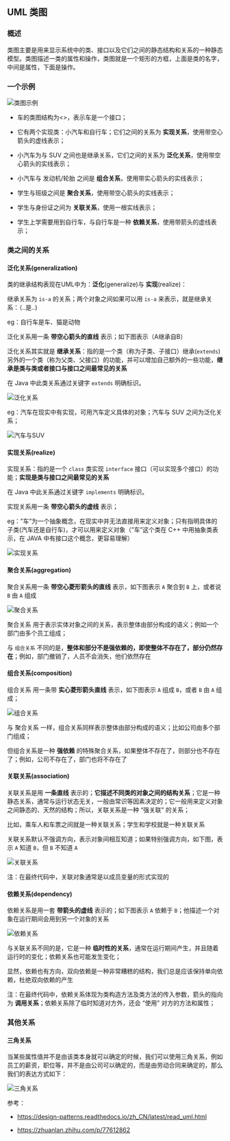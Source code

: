 ## UML 类图

### 概述

类图主要是用来显示系统中的类、接口以及它们之间的静态结构和关系的一种静态模型。类图描述一类的属性和操作，类图就是一个矩形的方框，上面是类的名字，中间是属性，下面是操作。

### 一个示例

![类图示例](../imgs/uml_class_struct.jpg)

- 车的类图结构为<<abstract>>，表示车是一个接口；

- 它有两个实现类：小汽车和自行车；它们之间的关系为 **实现关系**，使用带空心箭头的虚线表示；

- 小汽车为与 SUV 之间也是继承关系，它们之间的关系为 **泛化关系**，使用带空心箭头的实线表示；

- 小汽车与 发动机/轮胎 之间是 **组合关系**，使用带实心箭头的实线表示；

- 学生与班级之间是 **聚合关系**，使用带空心箭头的实线表示；

- 学生与身份证之间为 **关联关系**，使用一根实线表示；

- 学生上学需要用到自行车，与自行车是一种 **依赖关系**，使用带箭头的虚线表示；


### 类之间的关系

#### 泛化关系(generalization)

类的继承结构表现在UML中为：**泛化**(generalize)与 **实现**(realize)：

继承关系为 ```is-a``` 的关系；两个对象之间如果可以用 ```is-a``` 来表示，就是继承关系：（..是..)

eg：自行车是车、猫是动物

泛化关系用一条 **带空心箭头的直线** 表示；如下图表示（A继承自B）

泛化关系其实就是 **继承关系**：指的是一个类（称为子类、子接口）继承(```extends```)另外的一个类（称为父类、父接口）的功能，并可以增加自己额外的一些功能，**继承是类与类或者接口与接口之间最常见的关系**

在 Java 中此类关系通过关键字 ```extends``` 明确标识。

![泛化关系](../imgs/uml_generalization.jpg)

eg：汽车在现实中有实现，可用汽车定义具体的对象；汽车与 SUV 之间为泛化关系；

![汽车与SUV](../imgs/uml_generalize.jpg)



#### 实现关系(realize)

实现关系：指的是一个 ```class``` 类实现 ```interface``` 接口（可以实现多个接口）的功能；**实现是类与接口之间最常见的关系**

在 Java 中此关系通过关键字 ```implements``` 明确标识。

实现关系用一条 **带空心箭头的虚线** 表示；

eg：”车”为一个抽象概念，在现实中并无法直接用来定义对象；只有指明具体的子类(汽车还是自行车)，才可以用来定义对象（”车”这个类在 C++ 中用抽象类表示，在 JAVA 中有接口这个概念，更容易理解）

![实现关系](../imgs/uml_realize.jpg)



#### 聚合关系(aggregation)

聚合关系用一条 **带空心菱形箭头的直线** 表示，如下图表示 ```A``` 聚合到 ```B``` 上，或者说 ```B``` 由 ```A``` 组成

![聚合关系](../imgs/uml_aggregation.jpg)

聚合关系 用于表示实体对象之间的关系，表示整体由部分构成的语义；例如一个部门由多个员工组成；

与 ```组合关系``` 不同的是，**整体和部分不是强依赖的，即使整体不存在了，部分仍然存在**；例如，部门撤销了，人员不会消失，他们依然存在


#### 组合关系(composition)

组合关系 用一条带 **实心菱形箭头直线** 表示，如下图表示 ```A``` 组成 ```B```，或者 ```B``` 由 ```A``` 组成；

![组合关系](../imgs/uml_composition.jpg)

与 聚合关系 一样，组合关系同样表示整体由部分构成的语义；比如公司由多个部门组成；

但组合关系是一种 **强依赖** 的特殊聚合关系，如果整体不存在了，则部分也不存在了；例如，公司不存在了，部门也将不存在了


#### 关联关系(association)

关联关系是用 **一条直线** 表示的；**它描述不同类的对象之间的结构关系**；它是一种静态关系，通常与运行状态无关，一般由常识等因素决定的；它一般用来定义对象之间静态的、天然的结构；所以，关联关系是一种 “强关联” 的关系；

比如，乘车人和车票之间就是一种关联关系；学生和学校就是一种关联关系

关联关系默认不强调方向，表示对象间相互知道；如果特别强调方向，如下图，表示 ```A``` 知道 ```B```，但 ```B``` 不知道 ```A``` 

![关联关系](../imgs/uml_association.jpg)

注：在最终代码中，关联对象通常是以成员变量的形式实现的


#### 依赖关系(dependency)

依赖关系是用一套 **带箭头的虚线** 表示的；如下图表示 ```A``` 依赖于 ```B```；他描述一个对象在运行期间会用到另一个对象的关系

![依赖关系](../imgs/uml_dependency.jpg)

与关联关系不同的是，它是一种 **临时性的关系**，通常在运行期间产生，并且随着运行时的变化；依赖关系也可能发生变化；

显然，依赖也有方向，双向依赖是一种非常糟糕的结构，我们总是应该保持单向依赖，杜绝双向依赖的产生

注：在最终代码中，依赖关系体现为类构造方法及类方法的传入参数，箭头的指向为 **调用关系**；依赖关系除了临时知道对方外，还会 “使用” 对方的方法和属性；


### 其他关系

#### 三角关系

当某些属性值并不是由该类本身就可以确定的时候，我们可以使用三角关系，例如员工的薪资，职位等，并不是由公司可以确定的，而是由劳动合同来确定的，那么我们的表达方式如下：

![三角关系](../imgs/三角关系.jpg)


参考：

- https://design-patterns.readthedocs.io/zh_CN/latest/read_uml.html

- https://zhuanlan.zhihu.com/p/77612862